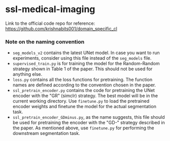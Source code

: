 # ssl-medical-imaging

Link to the official code repo for reference: https://github.com/krishnabits001/domain_specific_cl

### Note on the naming convention
* `seg_models_v2` contains the latest UNet model. In case you want to run experiments, consider using this file instead of the `seg_models` file.
* `supervised_train.py` is for training the model for the Random-Random strategy shown in Table 1 of the paper. This should not be used for anything else.
* `loss.py` contains all the loss functions for pretraining. The function names are defined according to the convention chosen in the paper.
* `ssl_pretrain_encoder.py` contains the code for pretraining the UNet encoder with the "GR" (simclr) strategy. The best model will be in the current working directory. Use `finetune.py` to load the pretrained encoder weights and finetune the model for the actual segmentation task.
* `ssl_pretrain_encoder_GDminus.py`, as  the name suggests, this file should be used for pretraining the encoder with the "GD-" strategy described in the paper. As mentioned above, use `finetune.py` for performing the downstream segmentation task.
